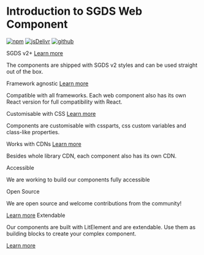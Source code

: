 # Introduction to SGDS Web Component

[![npm](https://img.shields.io/npm/dw/@govtechsg/sgds-web-component?label=npm&style=flat-square)](https://www.npmjs.com/package/@govtechsg/sgds-web-component)
[![jsDelivr](https://data.jsdelivr.com/v1/package/npm/@govtechsg/sgds-web-component/badge)](https://www.jsdelivr.com/package/npm/@govtechsg/sgds-web-component)
[![github](https://img.shields.io/badge/GitHub-Code-232323.svg?style=flat-square&logo=github&logoColor=white)](https://github.com/GovTechSG/sgds-web-component)

<div class="home-card-container mt-5">
    <sgds-card class="col intro">
        <span slot="card-title">SGDS v2+ <i class="bi bi-filetype-scss"></i></span>
        <a slot="card-link" href="https://designsystem.tech.gov.sg/" target="_blank">Learn more</a>
        <p slot="card-text">The components are shipped with SGDS v2 styles and can be used straight out of the box.</p>
    </sgds-card>
     <sgds-card class="col intro">
        <span slot="card-title">Framework agnostic <i class="bi bi-puzzle"></i></span>
        <a slot="card-link" href="https://custom-elements-everywhere.com/" target="_blank">Learn more</a>
        <p slot="card-text">Compatible with all frameworks. Each web component also has its own React version for full compatibility with React.</p>
    </sgds-card>
     <sgds-card stretchedLink class="col intro">
        <span slot="card-title">Customisable with CSS <i class="bi bi-filetype-css"></i></span>
        <a slot="card-link" href="/story/getting-started-usage-stylings--page">Learn more</a>
        <p slot="card-text">Components are customisable with cssparts, css custom variables and class-like properties.</p>
    </sgds-card>
     <sgds-card class="col intro">
        <span slot="card-title">Works with CDNs <i class="bi bi-truck"></i></span>
        <a slot="card-link" href="/story/getting-started-installation--page">Learn more</a>
        <p slot="card-text">Besides whole library CDN, each component also has its own CDN.</p>
    </sgds-card>
<sgds-card class="col intro">
        <span slot="card-title">Accessible <i class="bi bi-person-wheelchair"></i></span>
        <p slot="card-text">We are working to build our components fully accessible</p>
    </sgds-card>
<sgds-card class="col intro">
        <span slot="card-title">Open Source <i class="bi bi-github"></i></span>
        <p slot="card-text">We are open source and welcome contributions from the community!</p>
        <a slot="card-link" href="https://github.com/GovTechSG/sgds-web-component">Learn more</a>
    </sgds-card>
<sgds-card class="col intro">
        <span slot="card-title">Extendable <i class="bi bi-bricks"></i></span>
        <p slot="card-text">Our components are built with LitElement and are extendable. Use them as building blocks to create your complex component. </p>
        <a slot="card-link" href="/story/getting-started-extending-the-library--page">Learn more</a>
    </sgds-card>
</div>
